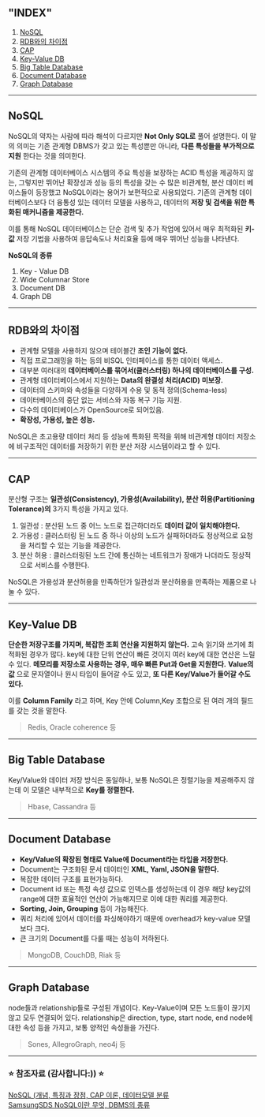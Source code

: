 ## "INDEX"

1. [NoSQL](#nosql-)
2. [RDB와의 차이점](#rdb와의-차이점-)
3. [CAP](#cap-)
4. [Key-Value DB](#key-value-db-)
5. [Big Table Database](#big-table-database-)
6. [Document Database](#document-database-)
7. [Graph Database](#graph-database-)

---

## NoSQL

NoSQL의 약자는 사람에 따라 해석이 다르지만 **Not Only SQL로** 풀어 설명한다.
이 말의 의미는 기존 관계형 DBMS가 갖고 있는 특성뿐만 아니라, **다른 특성들을 부가적으로 지원** 한다는 것을 의미한다.

기존의 관계형 데이터베이스 시스템의 주요 특성을 보장하는 ACID 특성을 제공하지 않는, 그렇지만 뛰어난 확장성과 성능 등의 특성을 갖는 수 많은 비관계형, 분산 데이터 베이스들이 등장했고 NoSQL이라는 용어가 보편적으로 사용되었다.
기존의 관계형 데이터베이스보다 더 융통성 있는 데이터 모델을 사용하고, 데이터의 **저장 및 검색을 위한 특화된 매커니즘을 제공한다.**

이를 통해 NoSQL 데이터베이스는 단순 검색 및 추가 작업에 있어서 매우 최적화된 **키-값** 저장 기법을 사용하여 응답속도나 처리효율 등에 매우 뛰어난 성능을 나타낸다.

**NoSQL의 종류**

1. Key - Value DB
2. Wide Columnar Store
3. Document DB
4. Graph DB

---

## RDB와의 차이점

- 관계형 모델을 사용하지 않으며 테이블간 **조인 기능이 없다.**
- 직접 프로그래밍을 하는 등의 비SQL 인터페이스를 통한 데이터 액세스.
- 대부분 여러대의 **데이터베이스를 묶어서(클러스터링) 하나의 데이터베이스를 구성.**
- 관계형 데이터베이스에서 지원하는 **Data의 완결성 처리(ACID) 미보장.**
- 데이터의 스키마와 속성들을 다양하게 수용 및 동적 정의(Schema-less)
- 데이터베이스의 중단 없는 서비스와 자동 복구 기능 지원.
- 다수의 데이터베이스가 OpenSource로 되어있음.
- **확장성, 가용성, 높은 성능.**

NoSQL은 초고용량 데이터 처리 등 성능에 특화된 목적을 위해 비관계형 데이터 저장소에 비구조적인 데이터를 저장하기 위한 분산 저장 시스템이라고 할 수 있다.

---

## CAP

분산형 구조는 **일관성(Consistency), 가용성(Availability), 분산 허용(Partitioning Tolerance)의** 3가지 특성을 가지고 있다.

1. 일관성 : 분산된 노드 중 어느 노드로 접근하더라도 **데이터 값이 일치해야한다.**
2. 가용성 : 클러스터링 된 노드 중 하나 이상의 노드가 실패하더라도 정상적으로 요청을 처리할 수 있는 기능을 제공한다.
3. 분산 허용 : 클러스터링된 노드 간에 통신하는 네트워크가 장애가 나더라도 정상적으로 서비스를 수행한다.

NoSQL은 가용성과 분산허용을 만족하던가 일관성과 분산허용을 만족하는 제품으로 나눌 수 있다.

---

## Key-Value DB

**단순한 저장구조를 가지며, 복잡한 조회 연산을 지원하지 않는다.**
고속 읽기와 쓰기에 최적화된 경우가 많다. key에 대한 단위 연산이 빠른 것이지 여러 key에 대한 연산은 느릴 수 있다.
**메모리를 저장소로 사용하는 경우, 매우 빠른 Put과 Get을 지원한다.**
**Value의 값** 으로 문자열이나 원시 타입이 들어갈 수도 있고, **또 다른 Key/Value가 들어갈 수도 있다.**

이를 **Column Family** 라고 하며, Key 안에 Column,Key 조합으로 된 여러 개의 필드를 갖는 것을 말한다.

> Redis, Oracle coherence 등

---

## Big Table Database

Key/Value와 데이터 저장 방식은 동일하나, 보통 NoSQL은 정렬기능을 제공해주지 않는데 이 모델은 내부적으로 **Key를 정렬한다.**

> Hbase, Cassandra 등

---

## Document Database

- **Key/Value의 확장된 형태로 Value에 Document라는 타입을 저장한다.**
- Document는 구조화된 문서 데이터인 **XML, Yaml, JSON을 말한다.**
- 복잡한 데이터 구조를 표현가능하다.
- Document id 또는 특정 속성 값으로 인덱스를 생성하는데 이 경우 해당 key값의 range에 대한 효율적인 연산이 가능해지므로 이에 대한 쿼리를 제공한다.
- **Sorting, Join, Grouping** 등이 가능해진다.
- 쿼리 처리에 있어서 데이터를 파싱해야하기 때문에 overhead가 key-value 모델보다 크다.
- 큰 크기의 Document를 다룰 때는 성능이 저하된다.

> MongoDB, CouchDB, Riak 등

---

## Graph Database

node들과 relationship들로 구성된 개념이다.
Key-Value이며 모든 노드들이 끊기지 않고 모두 연결되어 있다.
relationship은 direction, type, start node, end node에 대한 속성 등을 가지고, 보통 양적인 속성들을 가진다.

> Sones, AllegroGraph, neo4j 등

---

### ⭐️ 참조자료 (감사합니다:)) ⭐️ <br>
[NoSQL (개념, 특징과 장점, CAP 이론, 데이터모델 분류](https://sjh836.tistory.com/97) <br>
[SamsungSDS NoSQL이란 무엇, DBMS의 종류](https://www.samsungsds.com/global/ko/support/insights/1195843_2284.html) <br>
